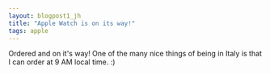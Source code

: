 ```yaml
---
layout: blogpost1_jh
title: "Apple Watch is on its way!"
tags: apple 
---
```

Ordered and on it's way! One of the many nice things of being in Italy is that I can order at 9 AM local time. :)